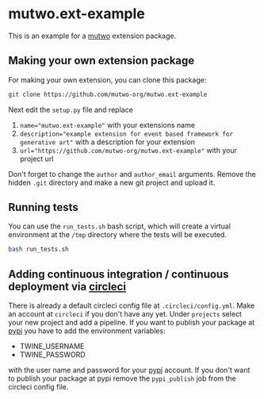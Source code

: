 # mutwo.ext-example

This is an example for a [mutwo](https://github.com/mutwo-org/mutwo) extension package.

## Making your own extension package

For making your own extension, you can clone this package:

```sh
git clone https://github.com/mutwo-org/mutwo.ext-example
```

Next edit the `setup.py` file and replace

1. `name="mutwo.ext-example"` with your extensions name
2. `description="example extension for event based framework for generative art"` with a description for your extension
3. `url="https://github.com/mutwo-org/mutwo.ext-example"` with your project url

Don't forget to change the `author` and `author_email` arguments.
Remove the hidden `.git` directory and make a new git project and upload it.

## Running tests

You can use the `run_tests.sh` bash script, which will create a virtual environment at the `/tmp` directory where the tests will be executed.

```sh
bash run_tests.sh
```

## Adding continuous integration / continuous deployment via [circleci](https://circleci.com)

There is already a default circleci config file at `.circleci/config.yml`.
Make an account at `circleci` if you don't have any yet.
Under `projects` select your new project and add a pipeline.
If you want to publish your package at [pypi](pypi.org/) you have to add the environment variables:

- TWINE_USERNAME
- TWINE_PASSWORD

with the user name and password for your [pypi](pypi.org/) account.
If you don't want to publish your package at pypi remove the `pypi_publish` job from the circleci config file.

